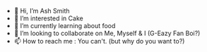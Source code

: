 - 👋 Hi, I’m Ash Smith
- 👀 I’m interested in Cake
- 🌱 I’m currently learning about food
- 💞️ I’m looking to collaborate on Me, Myself & I (G-Eazy Fan Boi?)
- 📫 How to reach me : You can't. (but why do you want to?)

<!---
AshSmith001/AshSmith001 is a ✨ special ✨ repository because its `README.md` (this file) appears on your GitHub profile.
You can click the Preview link to take a look at your changes.
--->
